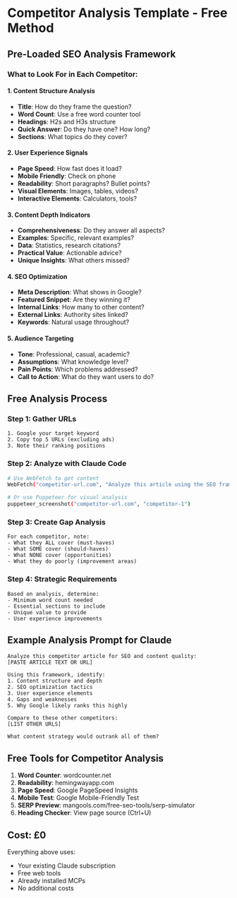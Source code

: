 # Competitor Analysis Template - Free Method

## Pre-Loaded SEO Analysis Framework

### What to Look For in Each Competitor:

#### 1. Content Structure Analysis
- **Title**: How do they frame the question?
- **Word Count**: Use a free word counter tool
- **Headings**: H2s and H3s structure
- **Quick Answer**: Do they have one? How long?
- **Sections**: What topics do they cover?

#### 2. User Experience Signals
- **Page Speed**: How fast does it load?
- **Mobile Friendly**: Check on phone
- **Readability**: Short paragraphs? Bullet points?
- **Visual Elements**: Images, tables, videos?
- **Interactive Elements**: Calculators, tools?

#### 3. Content Depth Indicators
- **Comprehensiveness**: Do they answer all aspects?
- **Examples**: Specific, relevant examples?
- **Data**: Statistics, research citations?
- **Practical Value**: Actionable advice?
- **Unique Insights**: What others missed?

#### 4. SEO Optimization
- **Meta Description**: What shows in Google?
- **Featured Snippet**: Are they winning it?
- **Internal Links**: How many to other content?
- **External Links**: Authority sites linked?
- **Keywords**: Natural usage throughout?

#### 5. Audience Targeting
- **Tone**: Professional, casual, academic?
- **Assumptions**: What knowledge level?
- **Pain Points**: Which problems addressed?
- **Call to Action**: What do they want users to do?

## Free Analysis Process

### Step 1: Gather URLs
```
1. Google your target keyword
2. Copy top 5 URLs (excluding ads)
3. Note their ranking positions
```

### Step 2: Analyze with Claude Code
```bash
# Use WebFetch to get content
WebFetch("competitor-url.com", "Analyze this article using the SEO framework")

# Or use Puppeteer for visual analysis
puppeteer_screenshot("competitor-url.com", "competitor-1")
```

### Step 3: Create Gap Analysis
```
For each competitor, note:
- What they ALL cover (must-haves)
- What SOME cover (should-haves)  
- What NONE cover (opportunities)
- What they do poorly (improvement areas)
```

### Step 4: Strategic Requirements
```
Based on analysis, determine:
- Minimum word count needed
- Essential sections to include
- Unique value to provide
- User experience improvements
```

## Example Analysis Prompt for Claude

```
Analyze this competitor article for SEO and content quality:
[PASTE ARTICLE TEXT OR URL]

Using this framework, identify:
1. Content structure and depth
2. SEO optimization tactics
3. User experience elements
4. Gaps and weaknesses
5. Why Google likely ranks this highly

Compare to these other competitors:
[LIST OTHER URLS]

What content strategy would outrank all of them?
```

## Free Tools for Competitor Analysis

1. **Word Counter**: wordcounter.net
2. **Readability**: hemingwayapp.com  
3. **Page Speed**: Google PageSpeed Insights
4. **Mobile Test**: Google Mobile-Friendly Test
5. **SERP Preview**: mangools.com/free-seo-tools/serp-simulator
6. **Heading Checker**: View page source (Ctrl+U)

## Cost: £0
Everything above uses:
- Your existing Claude subscription
- Free web tools
- Already installed MCPs
- No additional costs